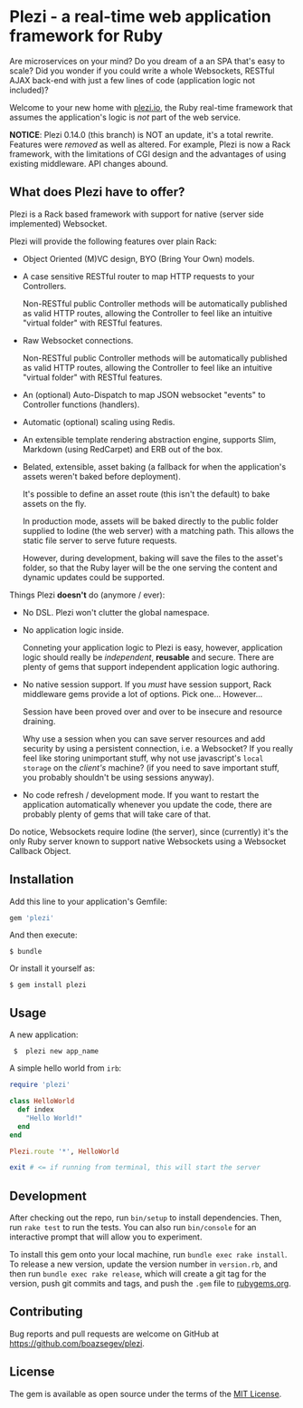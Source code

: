 # Plezi - a real-time web application framework for Ruby

Are microservices on your mind? Do you dream of a an SPA that's easy to scale? Did you wonder if you could write a whole Websockets, RESTful AJAX back-end with just a few lines of code (application logic not included)?

Welcome to your new home with [plezi.io](http://www.plezi.io), the Ruby real-time framework that assumes the application's logic is *not* part of the web service.

**NOTICE**: Plezi 0.14.0 (this branch) is NOT an update, it's a total rewrite. Features were _removed_ as well as altered. For example, Plezi is now a Rack framework, with the limitations of CGI design and the advantages of using existing middleware. API changes abound.

## What does Plezi have to offer?

Plezi is a Rack based framework with support for native (server side implemented) Websocket.

Plezi will provide the following features over plain Rack:

* Object Oriented (M)VC design, BYO (Bring Your Own) models.

* A case sensitive RESTful router to map HTTP requests to your Controllers.

    Non-RESTful public Controller methods will be automatically published as valid HTTP routes, allowing the Controller to feel like an intuitive "virtual folder" with RESTful features.

* Raw Websocket connections.

    Non-RESTful public Controller methods will be automatically published as valid HTTP routes, allowing the Controller to feel like an intuitive "virtual folder" with RESTful features.

* An (optional) Auto-Dispatch to map JSON websocket "events" to Controller functions (handlers).

* Automatic (optional) scaling using Redis.

* An extensible template rendering abstraction engine, supports Slim, Markdown (using RedCarpet) and ERB out of the box.

* Belated, extensible, asset baking (a fallback for when the application's assets weren't baked before deployment).

    It's possible to define an asset route (this isn't the default) to bake assets on the fly.

    In production mode, assets will be baked directly to the public folder supplied to Iodine (the web server) with a matching path. This allows the static file server to serve future requests.

    However, during development, baking will save the files to the asset's folder, so that the Ruby layer will be the one serving the content and dynamic updates could be supported.

Things Plezi **doesn't** do (anymore / ever):

* No DSL. Plezi won't clutter the global namespace.

* No application logic inside.

    Conneting your application logic to Plezi is easy, however, application logic should really be *independent*, **reusable** and secure. There are plenty of gems that support independent application logic authoring.

* No native session support. If you *must* have session support, Rack middleware gems provide a lot of options. Pick one... However...

    Session have been proved over and over to be insecure and resource draining.

    Why use a session when you can save server resources and add security by using a persistent connection, i.e. a Websocket? If you really feel like storing unimportant stuff, why not use javascript's `local storage` on the *client's* machine? (if you need to save important stuff, you probably shouldn't be using sessions anyway).

* No code refresh / development mode. If you want to restart the application automatically whenever you update the code, there are probably plenty of gems that will take care of that.

Do notice, Websockets require Iodine (the server), since (currently) it's the only Ruby server known to support native Websockets using a Websocket Callback Object.

## Installation

Add this line to your application's Gemfile:

```ruby
gem 'plezi'
```

And then execute:

    $ bundle

Or install it yourself as:

    $ gem install plezi

## Usage

A new application:

     $  plezi new app_name

A simple hello world from `irb`:

```ruby
require 'plezi'

class HelloWorld
  def index
    "Hello World!"
  end
end

Plezi.route '*', HelloWorld

exit # <= if running from terminal, this will start the server
```

## Development

After checking out the repo, run `bin/setup` to install dependencies. Then, run `rake test` to run the tests. You can also run `bin/console` for an interactive prompt that will allow you to experiment.

To install this gem onto your local machine, run `bundle exec rake install`. To release a new version, update the version number in `version.rb`, and then run `bundle exec rake release`, which will create a git tag for the version, push git commits and tags, and push the `.gem` file to [rubygems.org](https://rubygems.org).

## Contributing

Bug reports and pull requests are welcome on GitHub at https://github.com/boazsegev/plezi.


## License

The gem is available as open source under the terms of the [MIT License](http://opensource.org/licenses/MIT).
